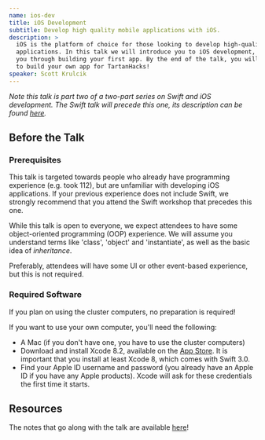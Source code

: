 ```yaml
---
name: ios-dev
title: iOS Development
subtitle: Develop high quality mobile applications with iOS.
description: >
  iOS is the platform of choice for those looking to develop high-quality mobile
  applications. In this talk we will introduce you to iOS development, and walk
  you through building your first app. By the end of the talk, you will be able
  to build your own app for TartanHacks!
speaker: Scott Krulcik
---
```


_Note this talk is part two of a two-part series on Swift and iOS development.
The Swift talk will precede this one, its description can be found
[here](../swift/)._

## Before the Talk

### Prerequisites

This talk is targeted towards people who already have programming experience
(e.g. took 112), but are unfamiliar with developing iOS applications. If your
previous experience does not include Swift, we strongly recommend that you
attend the Swift workshop that precedes this one.

While this talk is open to everyone, we expect attendees to have some
object-oriented programming (OOP) experience. We will assume you understand
terms like 'class', 'object' and 'instantiate', as well as the basic idea of
_inheritance_.

Preferably, attendees will have some UI or other event-based experience, but
this is not required.

### Required Software

If you plan on using the cluster computers, no preparation is required!

If you want to use your own computer, you'll need the following:

- A Mac (if you don't have one, you have to use the cluster computers)
- Download and install Xcode 8.2, available on the [App Store][xcode]. It is
    important that you install at least Xcode 8, which comes with Swift 3.0.
- Find your Apple ID username and password (you already have an Apple ID if you
    have any Apple products). Xcode will ask for these credentials the first
    time it starts.

## Resources

The notes that go along with the talk are available [here][ios]!

[xcode]: https://itunes.apple.com/us/app/xcode/id497799835?mt=12
[ios]: http://scottylabs.org/IntroToSwift/ios.html

